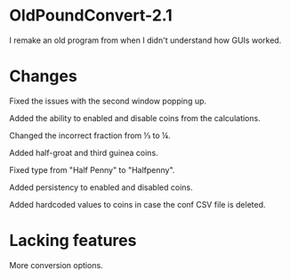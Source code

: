 # OldPoundConvert-2.1
 I remake an old program from when I didn't understand how GUIs worked.


# Changes
Fixed the issues with the second window popping up.

Added the ability to enabled and disable coins from the calculations.

Changed the incorrect fraction from ⅓ to ¼.

Added half-groat and third guinea coins.

Fixed type from "Half Penny" to "Halfpenny".

Added persistency to enabled and disabled coins.

Added hardcoded values to coins in case the conf CSV file is deleted.

# Lacking features

More conversion options.

